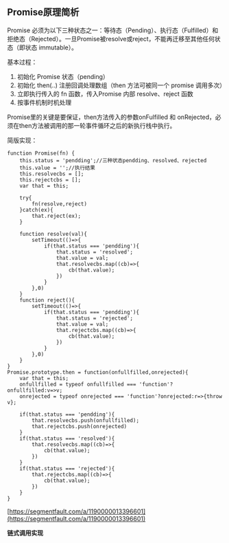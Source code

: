 ## Promise原理简析

Promise 必须为以下三种状态之一：等待态（Pending）、执行态（Fulfilled）和拒绝态（Rejected）。一旦Promise被resolve或reject，不能再迁移至其他任何状态（即状态 immutable）。

基本过程：

1. 初始化 Promise 状态（pending）
2. 初始化 then\(..\) 注册回调处理数组（then 方法可被同一个 promise 调用多次）
3. 立即执行传入的 fn 函数，传入Promise 内部 resolve、reject 函数
4. 按事件机制时机处理

Promise里的关键是要保证，then方法传入的参数onFulfilled 和 onRejected，必须在then方法被调用的那一轮事件循环之后的新执行栈中执行。

简版实现：

```
function Promise(fn) {
    this.status = 'pendding';//三种状态pendding、resolved、rejected
    this.value = '';//执行结果
    this.resolvecbs = [];
    this.rejectcbs = [];
    var that = this;

    try{
        fn(resolve,reject)
    }catch(ex){
        that.reject(ex);
    }

    function resolve(val){
        setTimeout(()=>{
            if(that.status === 'pendding'){
                that.status = 'resolved';
                that.value = val;
                that.resolvecbs.map((cb)=>{
                    cb(that.value);
                })
            }
        },0)
    }
    function reject(){
        setTimeout(()=>{
            if(that.status === 'pendding'){
                that.status = 'rejected';
                that.value = val;
                that.rejectcbs.map((cb)=>{
                    cb(that.value);
                })
            }
        },0)
    }
}
Promise.prototype.then = function(onfullfilled,onrejected){
    var that = this;
    onfullfilled = typeof onfullfilled === 'function'?onfullfilled:v=>v; 
    onrejected = typeof onrejected === 'function'?onrejected:r=>{throw v};

    if(that.status === 'pendding'){
        that.resolvecbs.push(onfullfilled);
        that.rejectcbs.push(onrejected)
    }
    if(that.status === 'resolved'){
        that.resolvecbs.map((cb)=>{
            cb(that.value);
        })
    }
    if(that.status === 'rejected'){
        that.rejectcbs.map((cb)=>{
            cb(that.value);
        })
    }
}
```

[https://segmentfault.com/a/1190000013396601](https://segmentfault.com/a/1190000013396601)

**链式调用实现**



